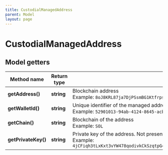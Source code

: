```yaml
---
title: CustodialManagedAddress
parent: Model
layout: page
---
```


# CustodialManagedAddress

## Model getters

Method name | Return type | Description | Notes
------------ | ------------- | ------------- | -------------
**getAddress()** | **string** | Blockchain address <br>Example: `8oJ8KRL87ja7DjPSsmBG1KtfrpsfLGDMJDGzev68DGqx` |
**getWalletId()** | **string** | Unique identifier of the managed address <br>Example: `52901013-94ab-4124-8645-acba4ee90bb8` |
**getChain()** | **string** | Blockchain of the address <br>Example: `SOL` |
**getPrivateKey()** | **string** | Private key of the address. Not present by default. <br>Example: `4jCFiqh3tLxKxt3vYW478qodivkCkSzqtpG4wqEaYkgdVC1o79a1VJTc5UiCmCmZBwoJmjaenfYH1ML7ra8vbNpA` | [optional]


